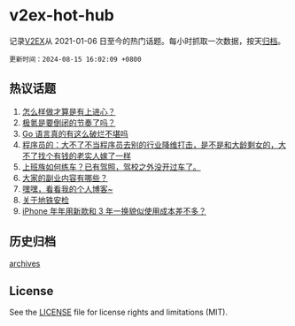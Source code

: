# v2ex-hot-hub

 记录[V2EX](https://www.v2ex.com/)从 2021-01-06 日至今的热门话题。每小时抓取一次数据，按天[归档](archives)。

`更新时间：2024-08-15 16:02:09 +0800`

## 热议话题

1. [怎么样做才算是有上进心？](https://www.v2ex.com/t/1065085)
1. [极氪是要倒闭的节奏了吗？](https://www.v2ex.com/t/1065098)
1. [Go 语言真的有这么破烂不堪吗](https://www.v2ex.com/t/1064987)
1. [程序员的：大不了不当程序员去别的行业降维打击，是不是和大龄剩女的，大不了找个有钱的老实人嫁了一样](https://www.v2ex.com/t/1065107)
1. [上班族如何练车？已有驾照，驾校之外没开过车了。](https://www.v2ex.com/t/1065159)
1. [大家的副业内容有哪些？](https://www.v2ex.com/t/1065124)
1. [嘿嘿，看看我的个人博客~](https://www.v2ex.com/t/1065171)
1. [关于地铁安检](https://www.v2ex.com/t/1065101)
1. [iPhone 年年用新款和 3 年一换貌似使用成本差不多？](https://www.v2ex.com/t/1065134)

## 历史归档

[archives](archives)

## License

See the [LICENSE](LICENSE) file for license rights and limitations (MIT).
